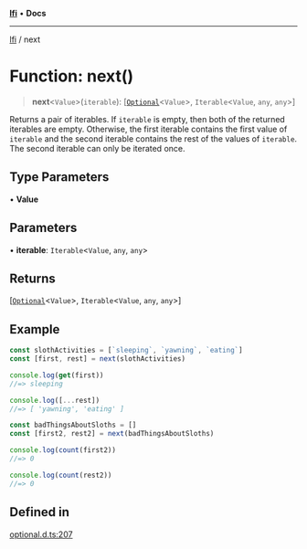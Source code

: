 [**lfi**](../readme.md) • **Docs**

***

[lfi](../globals.md) / next

# Function: next()

> **next**\<`Value`\>(`iterable`): [[`Optional`](../type-aliases/Optional.md)\<`Value`\>, `Iterable`\<`Value`, `any`, `any`\>]

Returns a pair of iterables. If `iterable` is empty, then both of the
returned iterables are empty. Otherwise, the first iterable contains the
first value of `iterable` and the second iterable contains the rest of the
values of `iterable`. The second iterable can only be iterated once.

## Type Parameters

• **Value**

## Parameters

• **iterable**: `Iterable`\<`Value`, `any`, `any`\>

## Returns

[[`Optional`](../type-aliases/Optional.md)\<`Value`\>, `Iterable`\<`Value`, `any`, `any`\>]

## Example

```js
const slothActivities = [`sleeping`, `yawning`, `eating`]
const [first, rest] = next(slothActivities)

console.log(get(first))
//=> sleeping

console.log([...rest])
//=> [ 'yawning', 'eating' ]

const badThingsAboutSloths = []
const [first2, rest2] = next(badThingsAboutSloths)

console.log(count(first2))
//=> 0

console.log(count(rest2))
//=> 0
```

## Defined in

[optional.d.ts:207](https://github.com/TomerAberbach/lfi/blob/fd6e1ff9d7b7d249090f89ead6d0a30e26aba2e4/src/operations/optional.d.ts#L207)
